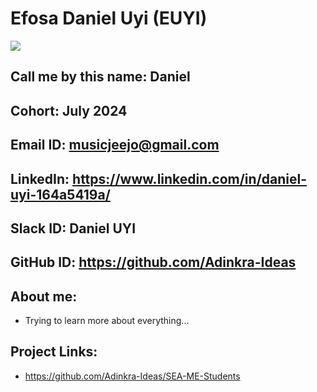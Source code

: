 # Efosa Daniel Uyi (EUYI)

<img src="https://media.licdn.com/dms/image/D4E03AQFbryWg4yk5yg/profile-displayphoto-shrink_100_100/0/1699045141187?e=1725494400&v=beta&t=xbK5kj9pktsTnDxb1k4Q4j1vCLp9r-glFT3VOTAWHWI" >

## Call me by this name: Daniel
## Cohort: July 2024
## Email ID: musicjeejo@gmail.com
## LinkedIn: https://www.linkedin.com/in/daniel-uyi-164a5419a/
## Slack ID: Daniel UYI
## GitHub ID: https://github.com/Adinkra-Ideas
## About me: 
- Trying to learn more about everything...
## Project Links:
- https://github.com/Adinkra-Ideas/SEA-ME-Students
